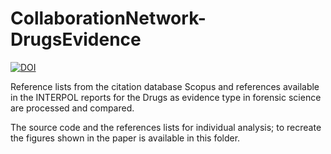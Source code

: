# CollaborationNetwork-DrugsEvidence
[![DOI](https://zenodo.org/badge/620694671.svg)](https://zenodo.org/badge/latestdoi/620694671)

Reference lists from the citation database Scopus and references available in the INTERPOL reports for the Drugs as evidence type in forensic science are processed and compared.

The source code and the references lists for individual analysis; to recreate the figures shown in the paper is available in this folder.

